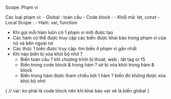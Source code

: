 Scope: Phạm vi

Các loại phạm vi:
    - Global : toàn cầu
    - Code block : - Khối mã: let, const
    - Local Scope : - Hàm: var, function

- Khi gọi mỗi hàm luôn có 1 phạm vi mới được tạo
- Các hàm có thể được truy cập các biến được khai báo trong phạm vi của nó và bên ngoài nó
- Các thức 1 biến được truy cập: tìm biến ở phạm vi gần nhất
- Khi nào biến bị xóa khỏi bộ nhớ ?
    - Biến toàn cầu ? 
        khi chương trình bị thoát, web : tắt tag or f5
    - Biến trong code block & trong hàm ?
        sẽ bị xóa khỏi trong hàm & block
    - Biến trong hàm được tham chiếu bởi 1 hàm ? 
        biến đó không được xóa khỏi bộ nhớ

{
    // var: ko phải là code block nên khi khai báo var sẽ là biến global
}